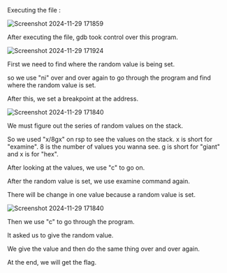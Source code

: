 Executing the file :

![Screenshot 2024-11-29 171859](https://github.com/user-attachments/assets/6be42785-687b-476b-a0b8-4ba013a2d0f4)

After executing the file, gdb took control over this program.

![Screenshot 2024-11-29 171924](https://github.com/user-attachments/assets/83280d75-a1dc-4f11-8c9b-121e79eed83b)

First we need to find where the random value is being set.

so we use "ni" over and over again to go through the program and find where the random value is set.

After this, we set a breakpoint at the address.

![Screenshot 2024-11-29 171840](https://github.com/user-attachments/assets/0a8a5e68-d43a-4b5c-ab11-3889f132b1bc)

We must figure out the series of random values on the stack.

So we used "x/8gx" on rsp to see the values on the stack. x is short for "examine". 8 is the number of values you wanna see. g is short for "giant" and x is for "hex".

After looking at the values, we use "c" to go on.

After the random value is set, we use examine command again.

There will be change in one value because a random value is set.

![Screenshot 2024-11-29 171840](https://github.com/user-attachments/assets/93f2cd75-6104-45d9-b881-fe4356e4c9a4)

Then we use "c" to go through the program.

It asked us to give the random value.

We give the value and then do the same thing over and over again.

At the end, we will get the flag.
